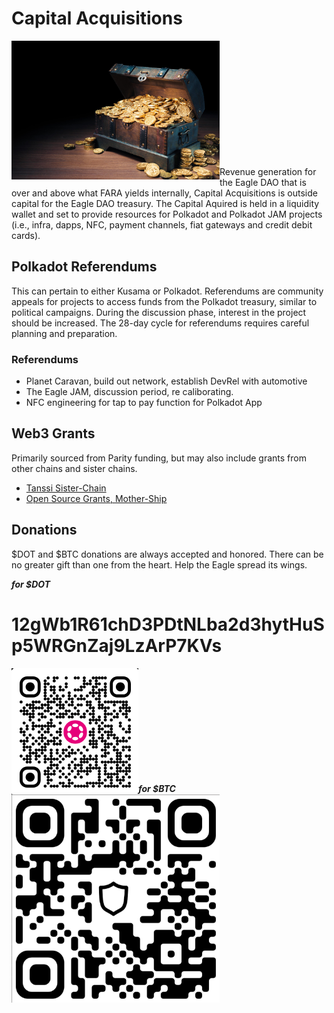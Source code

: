 # Capital Acquisitions
<img align="left" src="images/dwn_Warchest.jpg" width=333px  alt="war chest">
<br><br><br><br><br><br><br><br><br><br><br>

Revenue generation for the Eagle DAO that is over and above what FARA yields internally, Capital Acquisitions is outside capital for the Eagle DAO treasury.  The Capital Aquired is held in a liquidity wallet and set to provide resources for Polkadot and Polkadot JAM projects (i.e., infra, dapps, NFC, payment channels, fiat gateways and credit debit cards).

## Polkadot Referendums
This can pertain to either Kusama or Polkadot. Referendums are community appeals for projects to access funds from the Polkadot treasury, similar to political campaigns. During the discussion phase, interest in the project should be increased. The 28-day cycle for referendums requires careful planning and preparation.

### Referendums
- Planet Caravan, build out network, establish DevRel with automotive
- The Eagle JAM, discussion period, re caliborating.
- NFC engineering for tap to pay function for Polkadot App

## Web3 Grants
Primarily sourced from Parity funding, but may also include grants from other chains and sister chains.
- [Tanssi Sister-Chain](https://www.tanssi.foundation/tanssi-grants-program)
- [Open Source Grants, Mother-Ship](https://github.com/PolkadotOpenSourceGrants/apply?tab=readme-ov-file)


## Donations

$DOT and $BTC donations are always accepted and honored. There can be no greater gift than one from the heart.  Help the Eagle spread its wings.

***for $DOT***
# 12gWb1R61chD3PDtNLba2d3hytHuSp5WRGnZaj9LzArP7KVs

<img align="left" src="images/12gWb1R61chD3PDtNLba2d3hytHuSp5WRGnZaj9LzArP7KVs.png"  alt="12gWb1R61chD3PDtNLba2d3hytHuSp5WRGnZaj9LzArP7KVs">
<br><br><br><br><br><br><br><br><br><br>


***for $BTC***
<img align="left" src="images/bc1qfzk3e34w72vny4va5ymvswezkfnu0nvxpqyul3.png" width=333px alt="bc1qfzk3e34w72vny4va5ymvswezkfnu0nvxpqyul3">
